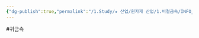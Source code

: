 ```yaml
---
{"dg-publish":true,"permalink":"/1.Study/★ 산업/원자재 산업/1.비철금속/INFO_정련,제련,광산 등/귀금속/","created":"2024-11-20T21:02:28.623+09:00","updated":"2025-06-26T13:07:41.089+09:00"}
---
```


#귀금속 
